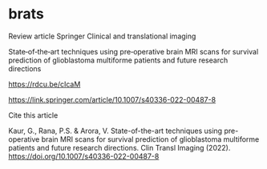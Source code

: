 # brats

Review article
Springer
Clinical and translational imaging

State‑of‑the‑art techniques using pre‑operative brain MRI scans for survival prediction of glioblastoma multiforme patients and future research directions

https://rdcu.be/cIcaM

https://link.springer.com/article/10.1007/s40336-022-00487-8

Cite this article

Kaur, G., Rana, P.S. & Arora, V. State-of-the-art techniques using pre-operative brain MRI scans for survival prediction of glioblastoma multiforme patients and future research directions. Clin Transl Imaging (2022). https://doi.org/10.1007/s40336-022-00487-8
